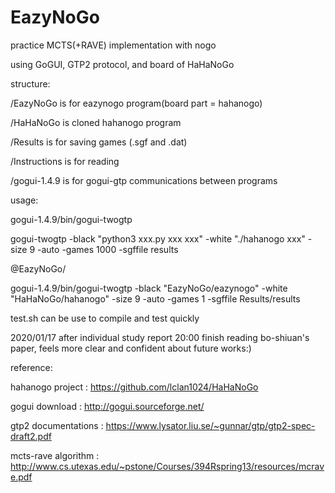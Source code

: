 # EazyNoGo

practice MCTS(+RAVE) implementation with nogo

using GoGUI, GTP2 protocol, and board of HaHaNoGo



structure:

/EazyNoGo is for eazynogo program(board part = hahanogo)

/HaHaNoGo is cloned hahanogo program

/Results is for saving games (.sgf and .dat)

/Instructions is for reading

/gogui-1.4.9 is for gogui-gtp communications between programs



usage:

gogui-1.4.9/bin/gogui-twogtp

gogui-twogtp -black "python3 xxx.py xxx xxx" -white "./hahanogo xxx" -size 9 -auto -games 1000 -sgffile results


@EazyNoGo/

gogui-1.4.9/bin/gogui-twogtp -black "EazyNoGo/eazynogo" -white "HaHaNoGo/hahanogo" -size 9 -auto -games 1 -sgffile Results/results

test.sh can be use to compile and test quickly

2020/01/17 after individual study report
20:00 finish reading bo-shiuan's paper, feels more clear and confident about future works:)

reference:

hahanogo project : https://github.com/lclan1024/HaHaNoGo

gogui download : http://gogui.sourceforge.net/

gtp2 documentations : https://www.lysator.liu.se/~gunnar/gtp/gtp2-spec-draft2.pdf

mcts-rave algorithm : http://www.cs.utexas.edu/~pstone/Courses/394Rspring13/resources/mcrave.pdf
